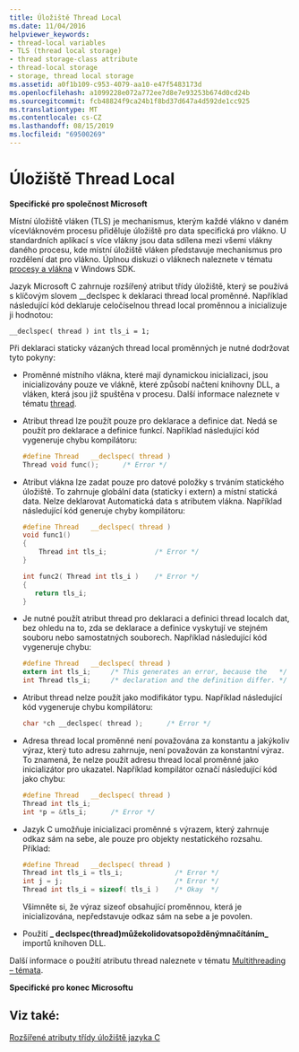 ```yaml
---
title: Úložiště Thread Local
ms.date: 11/04/2016
helpviewer_keywords:
- thread-local variables
- TLS (thread local storage)
- thread storage-class attribute
- thread-local storage
- storage, thread local storage
ms.assetid: a0f1b109-c953-4079-aa10-e47f5483173d
ms.openlocfilehash: a1099228e072a772ee7d8e7e93253b674d0cd24b
ms.sourcegitcommit: fcb48824f9ca24b1f8bd37d647a4d592de1cc925
ms.translationtype: MT
ms.contentlocale: cs-CZ
ms.lasthandoff: 08/15/2019
ms.locfileid: "69500269"
---
```

# <a name="thread-local-storage"></a>Úložiště Thread Local

**Specifické pro společnost Microsoft**

Místní úložiště vláken (TLS) je mechanismus, kterým každé vlákno v daném vícevláknovém procesu přiděluje úložiště pro data specifická pro vlákno. U standardních aplikací s více vlákny jsou data sdílena mezi všemi vlákny daného procesu, kde místní úložiště vláken představuje mechanismus pro rozdělení dat pro vlákno. Úplnou diskuzi o vláknech naleznete v tématu [procesy a vlákna](/windows/win32/ProcThread/processes-and-threads) v Windows SDK.

Jazyk Microsoft C zahrnuje rozšířený atribut třídy úložiště, který se používá s klíčovým slovem __declspec k deklaraci thread local proměnné. Například následující kód deklaruje celočíselnou thread local proměnnou a inicializuje ji hodnotou:

```
__declspec( thread ) int tls_i = 1;
```

Při deklaraci staticky vázaných thread local proměnných je nutné dodržovat tyto pokyny:

- Proměnné místního vlákna, které mají dynamickou inicializaci, jsou inicializovány pouze ve vlákně, které způsobí načtení knihovny DLL, a vláken, která jsou již spuštěna v procesu. Další informace naleznete v tématu [thread](../cpp/thread.md).

- Atribut thread lze použít pouze pro deklarace a definice dat. Nedá se použít pro deklarace a definice funkcí. Například následující kód vygeneruje chybu kompilátoru:

    ```C
    #define Thread   __declspec( thread )
    Thread void func();      /* Error */
    ```

- Atribut vlákna lze zadat pouze pro datové položky s trváním statického úložiště. To zahrnuje globální data (staticky i extern) a místní statická data. Nelze deklarovat Automatická data s atributem vlákna. Například následující kód generuje chyby kompilátoru:

    ```C
    #define Thread   __declspec( thread )
    void func1()
    {
        Thread int tls_i;            /* Error */
    }

    int func2( Thread int tls_i )    /* Error */
    {
       return tls_i;
    }
    ```

- Je nutné použít atribut thread pro deklaraci a definici thread localch dat, bez ohledu na to, zda se deklarace a definice vyskytují ve stejném souboru nebo samostatných souborech. Například následující kód vygeneruje chybu:

    ```C
    #define Thread   __declspec( thread )
    extern int tls_i;     /* This generates an error, because the   */
    int Thread tls_i;     /* declaration and the definition differ. */
    ```

- Atribut thread nelze použít jako modifikátor typu. Například následující kód vygeneruje chybu kompilátoru:

    ```C
    char *ch __declspec( thread );      /* Error */
    ```

- Adresa thread local proměnné není považována za konstantu a jakýkoliv výraz, který tuto adresu zahrnuje, není považován za konstantní výraz. To znamená, že nelze použít adresu thread local proměnné jako inicializátor pro ukazatel. Například kompilátor označí následující kód jako chybu:

    ```C
    #define Thread   __declspec( thread )
    Thread int tls_i;
    int *p = &tls_i;      /* Error */
    ```

- Jazyk C umožňuje inicializaci proměnné s výrazem, který zahrnuje odkaz sám na sebe, ale pouze pro objekty nestatického rozsahu. Příklad:

    ```C
    #define Thread   __declspec( thread )
    Thread int tls_i = tls_i;             /* Error */
    int j = j;                            /* Error */
    Thread int tls_i = sizeof( tls_i )    /* Okay  */
    ```

   Všimněte si, že výraz sizeof obsahující proměnnou, která je inicializována, nepředstavuje odkaz sám na sebe a je povolen.

- Použití [](../build/reference/linker-support-for-delay-loaded-dlls.md)  **\_ declspec(thread)můžekolidovatsopožděnýmnačítáním\_** importů knihoven DLL.

Další informace o použití atributu thread naleznete v tématu [Multithreading – témata](../parallel/multithreading-support-for-older-code-visual-cpp.md).

**Specifické pro konec Microsoftu**

## <a name="see-also"></a>Viz také:

[Rozšířené atributy třídy úložiště jazyka C](../c-language/c-extended-storage-class-attributes.md)
